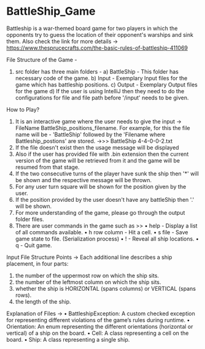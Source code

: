 # BattleShip_Game
Battleship is a war-themed board game for two players in which the opponents try to guess the location of their opponent's warships and 
sink them. 
Also check the link for more details -> https://www.thesprucecrafts.com/the-basic-rules-of-battleship-411069

File Structure of the Game -
1. src folder has three main folders - 
a) BattleShip - This folder has necessary code of the game.
b) Input - Exemplary Input files for the game which has battleship positions.
c) Output - Exemplary Output files for the game 
d) If the user is using IntelliJ then they need to do the configurations for file and file path before '/input' needs to be given.

How to Play?
1. It is an interactive game where the user needs to give the input -> FileName BattleShip_positions_filename. For example,
for this the file name will be - 'BattleShip' followed by the 'Filename where Battleship_postions' are stored. ->>> BattleShip 4-4-0-0-2.txt
2. If the file doesn't exist then the usage message will be displayed
3. Also if the user has provided file with .bin extension then the current version of the game will be retrieved from it 
and the game will be resumed from that stage.
5. If the two consecutive turns of the player have sunk the ship then '*' will be shown and the respective message will be thrown.
6. For any user turn square will be shown for the position given by the user.
7. If the position provided by the user doesn't have any battleShip then '.' will be shown.
8. For more understanding of the game, please go through the output folder files.
9. There are user commands in the game such as >>
• help - Display a list of all commands available.
• h row column - Hit a cell.
• s file - Save game state to file. (Serialization process)
• ! - Reveal all ship locations.
• q - Quit game.


Input File Structure Points -> 
Each additional line describes a ship placement, in four parts:
1. the number of the uppermost row on which the ship sits.
2. the number of the leftmost column on which the ship sits.
3. whether the ship is HORIZONTAL (spans columns) or VERTICAL (spans rows).
4. the length of the ship.


Explanation of Files -> 
• BattleshipException: A custom checked exception for representing different
violations of the game’s rules during runtime.
• Orientation: An enum representing the different orientations (horizontal or vertical)
of a ship on the board.
• Cell: A class representing a cell on the board.
• Ship: A class representing a single ship.


